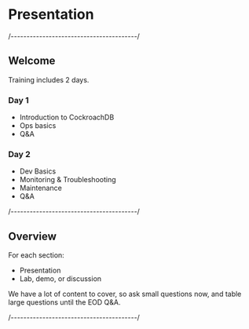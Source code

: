 
# Presentation

/----------------------------------------/

## Welcome

Training includes 2 days.

### Day 1

- Introduction to CockroachDB
- Ops basics
- Q&A

### Day 2

- Dev Basics
- Monitoring & Troubleshooting
- Maintenance
- Q&A

/----------------------------------------/

## Overview

For each section:

- Presentation
- Lab, demo, or discussion

We have a lot of content to cover, so ask small questions now, and table large questions until the EOD Q&A.

/----------------------------------------/